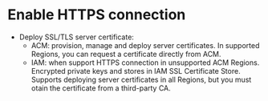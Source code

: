 # Enable HTTPS connection 
- Deploy SSL/TLS server certificate:
    - ACM: provision, manage and deploy server certificates. In supported Regions, you can request a certificate directly from ACM.
    - IAM: when support HTTPS connection in unsupported ACM Regions. Encrypted private keys and stores in IAM SSL Certificate Store. Supports deploying server certificates in all Regions, but you must otain the certificate from a third-party CA.